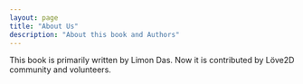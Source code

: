 ```yaml
---
layout: page
title: "About Us"
description: "About this book and Authors"
---
```


This book is primarily written by Limon Das.
Now it is contributed by Löve2D community and volunteers.
